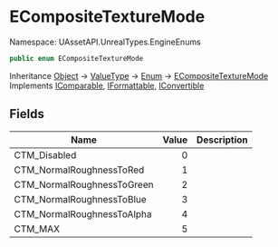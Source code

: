 # ECompositeTextureMode

Namespace: UAssetAPI.UnrealTypes.EngineEnums

```csharp
public enum ECompositeTextureMode
```

Inheritance [Object](https://docs.microsoft.com/en-us/dotnet/api/system.object) → [ValueType](https://docs.microsoft.com/en-us/dotnet/api/system.valuetype) → [Enum](https://docs.microsoft.com/en-us/dotnet/api/system.enum) → [ECompositeTextureMode](./uassetapi.unrealtypes.engineenums.ecompositetexturemode.md)<br>
Implements [IComparable](https://docs.microsoft.com/en-us/dotnet/api/system.icomparable), [IFormattable](https://docs.microsoft.com/en-us/dotnet/api/system.iformattable), [IConvertible](https://docs.microsoft.com/en-us/dotnet/api/system.iconvertible)

## Fields

| Name | Value | Description |
| --- | --: | --- |
| CTM_Disabled | 0 |  |
| CTM_NormalRoughnessToRed | 1 |  |
| CTM_NormalRoughnessToGreen | 2 |  |
| CTM_NormalRoughnessToBlue | 3 |  |
| CTM_NormalRoughnessToAlpha | 4 |  |
| CTM_MAX | 5 |  |
